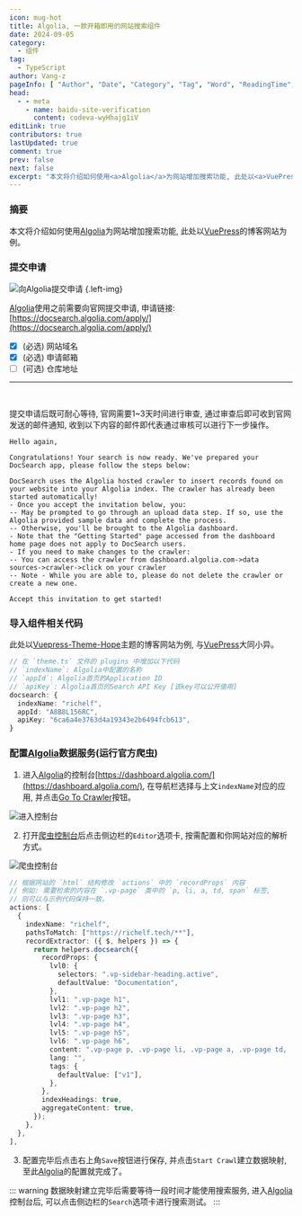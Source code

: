 ```yaml
---
icon: mug-hot
title: Algolia, 一款开箱即用的网站搜索组件
date: 2024-09-05
category:
  - 组件
tag:
  - TypeScript
author: Vang-z
pageInfo: [ "Author", "Date", "Category", "Tag", "Word", "ReadingTime", "PageView" ]
head:
  - - meta
    - name: baidu-site-verification
      content: codeva-wyHhajg1iV
editLink: true
contributors: true
lastUpdated: true
comment: true
prev: false
next: false
excerpt: "本文将介绍如何使用<a>Algolia</a>为网站增加搜索功能, 此处以<a>VuePress</a>的博客网站为例。"
---
```


### 摘要

本文将介绍如何使用[Algolia](https://docsearch.algolia.com/apply/)为网站增加搜索功能, 此处以[VuePress](https://vuejs.press/)的博客网站为例。

### 提交申请

![向<a>Algolia</a>提交申请](./assets/images/3_0.avif) {.left-img}

[Algolia](https://docsearch.algolia.com/apply/)使用之前需要向官网提交申请, 申请链接: 
[https://docsearch.algolia.com/apply/](https://docsearch.algolia.com/apply/)

- [x] <a>(必选)</a> 网站域名
- [x] <a>(必选)</a> 申请邮箱
- [ ] <a>(可选)</a> 仓库地址
---
<br style="clear: both"/>

提交申请后既可耐心等待, 官网需要<a>1~3天</a>时间进行审查, 通过审查后即可收到官网发送的邮件通知, 收到以下内容的邮件即代表通过审核可以进行下一步操作。

```mail
Hello again,

Congratulations! Your search is now ready. We've prepared your DocSearch app, please follow the steps below:

DocSearch uses the Algolia hosted crawler to insert records found on your website into your Algolia index. The crawler has already been started automatically!
- Once you accept the invitation below, you:
-- May be prompted to go through an upload data step. If so, use the Algolia provided sample data and complete the process.
-- Otherwise, you'll be brought to the Algolia dashboard.
- Note that the "Getting Started" page accessed from the dashboard home page does not apply to DocSearch users.
- If you need to make changes to the crawler:
-- You can access the crawler from dashboard.algolia.com->data sources->crawler->click on your crawler
-- Note - While you are able to, please do not delete the crawler or create a new one.

Accept this invitation to get started!
```

### 导入组件相关代码

此处以[Vuepress-Theme-Hope](https://theme-hope.vuejs.press/)主题的博客网站为例, 与[VuePress](https://vuejs.press/)大同小异。

```typescript
// 在 `theme.ts` 文件的 plugins 中增加以下代码 
// `indexName`: Algolia中配置的名称
// `appId`: Algolia首页的Application ID
// `apiKey`: Algolia首页的Search API Key [该key可以公开使用]
docsearch: {
  indexName: "richelf",
  appId: "A8B8L156RC",
  apiKey: "6ca6a4e3763d4a19343e2b6494fcb613",
}

```

### 配置[Algolia](https://dashboard.algolia.com/)数据服务(运行官方爬虫)

1. 进入[Algolia](https://dashboard.algolia.com/)的控制台[https://dashboard.algolia.com/](https://dashboard.algolia.com/), 在导航栏选择与上文<a>`indexName`</a>对应的应用, 并点击[Go To Crawler](https://crawler.algolia.com/admin/crawlers)按钮。

![进入控制台](./assets/images/3_1.avif)

2. 打开[爬虫控制台](https://crawler.algolia.com/admin/crawlers/)后点击侧边栏的<a>`Editor`</a>选项卡, 按需配置和你网站对应的解析方式。

![爬虫控制台](./assets/images/3_2.avif)

```typescript
// 根据网站的 `html` 结构修改 `actions` 中的 `recordProps` 内容
// 例如: 需要检索的内容在 `.vp-page` 类中的 `p, li, a, td, span` 标签, 
// 则可以与示例代码保持一致。
actions: [
  {
    indexName: "richelf",
    pathsToMatch: ["https://richelf.tech/**"],
    recordExtractor: ({ $, helpers }) => {
      return helpers.docsearch({
        recordProps: {
          lvl0: {
            selectors: ".vp-sidebar-heading.active",
            defaultValue: "Documentation",
          },
          lvl1: ".vp-page h1",
          lvl2: ".vp-page h2",
          lvl3: ".vp-page h3",
          lvl4: ".vp-page h4",
          lvl5: ".vp-page h5",
          lvl6: ".vp-page h6",
          content: ".vp-page p, .vp-page li, .vp-page a, .vp-page td, .vp-page span",
          lang: "",
          tags: {
            defaultValue: ["v1"],
          },
        },
        indexHeadings: true,
        aggregateContent: true,
      });
    },
  },
],

```

3. 配置完毕后点击右上角<a>`Save`</a>按钮进行保存, 并点击<a>`Start Crawl`</a>建立数据映射, 至此[Algolia](https://dashboard.algolia.com/)的配置就完成了。

::: warning
数据映射建立完毕后需要等待一段时间才能使用搜索服务, 进入[Algolia](https://dashboard.algolia.com/)控制台后, 可以点击侧边栏的<a>`Search`</a>选项卡进行搜索测试。
:::

<Sponsor />
